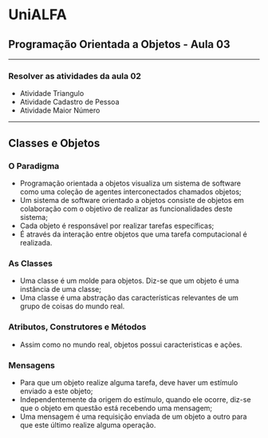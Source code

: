 # UniALFA 
## Programação Orientada a Objetos - Aula 03
***
### Resolver as atividades da aula 02
* Atividade Triangulo
* Atividade Cadastro de Pessoa
* Atividade Maior Número
***
## Classes e Objetos
### O Paradigma
* Programação orientada a objetos visualiza um sistema de software como uma coleção de agentes interconectados chamados objetos;
* Um sistema de software orientado a objetos consiste de objetos em colaboração com o objetivo de realizar as funcionalidades deste sistema;
* Cada objeto é responsável por realizar tarefas específicas;
* É através da interação entre objetos que uma tarefa computacional é realizada.
### As Classes
* Uma classe é um molde para objetos. Diz-se que um objeto é uma instância de uma classe;
* Uma classe é uma abstração das características relevantes de um grupo de coisas do mundo real.
### Atributos, Construtores e Métodos
* Assim como no mundo real, objetos possui caracteristicas e ações.
### Mensagens
* Para que um objeto realize alguma tarefa, deve haver um estímulo enviado a este objeto;
* Independentemente da origem do estímulo, quando ele ocorre, diz-se que o objeto em questão está recebendo uma mensagem;
* Uma mensagem é uma requisição enviada de um objeto a outro para que este último realize alguma operação.